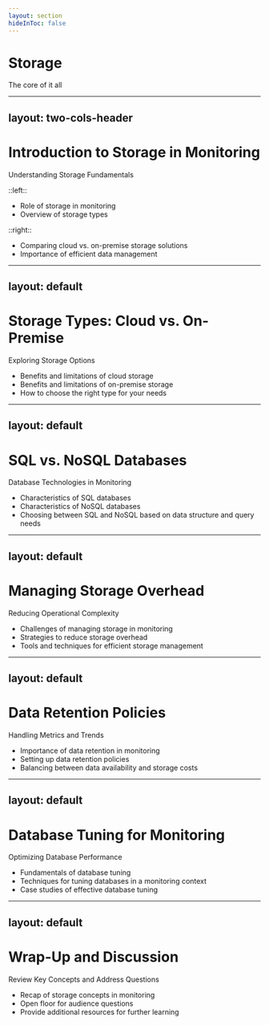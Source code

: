 ```yaml
---
layout: section
hideInToc: false
---
```


<PresenterTimer :minutes="0" :seconds="10" />

# Storage

The core of it all

---
layout: two-cols-header
---

<PresenterTimer :minutes="4" :seconds="0" />

# Introduction to Storage in Monitoring

Understanding Storage Fundamentals

::left::

- Role of storage in monitoring
- Overview of storage types

::right::

- Comparing cloud vs. on-premise storage solutions
- Importance of efficient data management

<!--
>
Provide a broad introduction to the concept of storage within monitoring systems, highlighting its critical role and the various types of storage used.
-->

---
layout: default
---

# Storage Types: Cloud vs. On-Premise

Exploring Storage Options

<PresenterTimer :minutes="4" :seconds="0" />

- Benefits and limitations of cloud storage
- Benefits and limitations of on-premise storage
- How to choose the right type for your needs

<!--
>
Discuss the pros and cons of cloud and on-premise storage solutions, guiding how to select the appropriate storage type based on specific monitoring needs.
-->

---
layout: default
---

# SQL vs. NoSQL Databases

Database Technologies in Monitoring

<PresenterTimer :minutes="4" :seconds="0" />

- Characteristics of SQL databases
- Characteristics of NoSQL databases
- Choosing between SQL and NoSQL based on data structure and query needs

<!--
>
Explain the differences between SQL and NoSQL databases, including their characteristics and when to use each type in monitoring environments.
-->

---
layout: default
---

# Managing Storage Overhead

Reducing Operational Complexity

<PresenterTimer :minutes="4" :seconds="0" />

- Challenges of managing storage in monitoring
- Strategies to reduce storage overhead
- Tools and techniques for efficient storage management

<!--
>
Outline the operational overheads associated with managing storage in monitoring systems and discuss strategies and tools to mitigate these challenges.
-->

---
layout: default
---

# Data Retention Policies

Handling Metrics and Trends

<PresenterTimer :minutes="4" :seconds="0" />

- Importance of data retention in monitoring
- Setting up data retention policies
- Balancing between data availability and storage costs

<!--
>
Detail the significance of data retention policies in monitoring, how to set them up, and strategies to balance data availability with storage costs.
-->

---
layout: default
---

# Database Tuning for Monitoring

Optimizing Database Performance

<PresenterTimer :minutes="4" :seconds="0" />

- Fundamentals of database tuning
- Techniques for tuning databases in a monitoring context
- Case studies of effective database tuning

<!--
>
Discuss the basics of database tuning, practical tuning techniques for monitoring databases, and provide real-world examples of effective database optimizations.
-->

---
layout: default
---

# Wrap-Up and Discussion

Review Key Concepts and Address Questions

<PresenterTimer :minutes="6" :seconds="0" />

- Recap of storage concepts in monitoring
- Open floor for audience questions
- Provide additional resources for further learning

<!--
>
Conclude the session by summarizing the key points discussed, open the floor for any questions, and offer additional resources for deeper understanding.
-->
